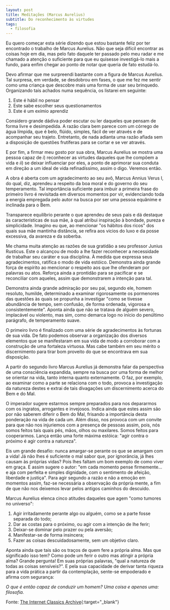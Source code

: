 ```yaml
---
layout: post
title: Meditações (Marcus Aurelius)
subtitle: Do reconhecimento às virtudes
tags:
  - filosofia
---
```


Eu quero começar esta série dizendo que estou bastante feliz por ter encontrado
o trabalho de Marcus Aurelius. Não que seja difícil encontrar as coisas hoje em
dia, mas pelo fato daquele ter passado pelo meu radar e me chamado a atenção o
suficiente para que eu quisesse investigá-lo mais a fundo, para enfim chegar ao
ponto de notar que queria de fato estudá-lo.

Devo afirmar que me surpreendi bastante com a figura de Marcus Aurelius. Tal
surpresa, em verdade, se desdobrou em fases, o que me fez me sentir como uma
criança que descobre mais uma forma de usar seu brinquedo. Organizando tais
achados numa sequência, os listarei em seguinte:

1. Este é hábil no pensar
2. Este sabe escolher seus questionamentos
3. Este é um exímio aprendiz

Considero grande dádiva poder escutar ou ler daqueles que pensam de forma livre
e desimpedida. A razão clara bem parece com um córrego de água límpida, que é
belo, flúido, simples, fácil de ver através e de acompanhar seu trajeto.
Entretanto, de nada adianta uma razão afiada sem a disposição de questões
frutíferas para se cortar e se ver através.

E por fim, a firmar meu gosto por sua obra, Marcus Aurelius se mostra uma pessoa
capaz de *i*) reconhecer as virtudes daqueles que lhe compõem a vida e *ii*) se
deixar influenciar por eles, a ponto de aprimorar sua conduta em direção a um
ideal de vida refinadíssimo, assim o digo. Veremos então.

A obra é aberta com um agradecimento ao seu avô, Marcus Annius Verus
I, do qual, diz, aprendeu a respeito da boa moral e do governo do seu
temperamento. Tal importância suficiente para imbuir a primeira frase do
primeiro livro é revisitada em diversos momentos por vir, evidenciando toda a
energia empregada pelo autor na busca por ser uma pessoa equânime e inclinada
para o Bem.

Transparece equilíbrio perante o que aprendeu de seus pais e dá destaque às
características de sua mãe, à qual atribui inspiração à bondade, pureza e
simplicidade. Imagino eu que, ao mencionar "os hábitos dos ricos" dos quais sua
mãe mantinha distância, se refira aos vicios do luxo e da posse excessiva, da
avareza e da soberba.

Me chama muita atenção as razões de sua gratidão a seu professor Junius
Rusticus. Este o alcançou de modo a lhe fazer reconhecer a necessidade de
trabalhar seu caráter e sua disciplina. À medida que expressa seus
agradecimentos, ratifica o modo de vida estóico. Demonstra ainda grande força de
espírito ao mencionar o respeito aos que lhe ofenderam por palavras ou atos.
Reforça ainda a prontidão para se pacificar e se reconciliar com aqueles, assim
que demonstrarem a intenção para tal.

Demonstra ainda grande admiração por seu pai, segundo ele, homem resoluto,
humilde, determinado a examinar rigorosamente os pormenores das questões às
quais se propunha a investigar "como se tivesse abundância de tempo, sem
confusão, de forma ordenada, vigorosa e consistentemente". Aponta ainda que não
se tratava de alguém severo, implacável ou violento, mas sim, como demarca logo
no início do penúltimo parágrafo, de temperamento suave.

O primeiro livro é finalizado com uma série de agradecimentos às fortunas de sua
vida. De fato podemos observar a organização dos diversos elementos que se
manifestaram em sua vida de modo a corroborar com a construção de uma fortaleza
virtuosa. Mas cabe também em seu mérito o discernimento para tirar bom proveito
do que se encontrava em sua disposição.

A partir do segundo livro Marcus Aurelius já demonstra falar da perspectiva de
uma consciência expandida, sempre na busca por uma forma de melhor se orientar
na vida, tanto interna quanto externamente. O faz, por exemplo, ao examinar como
a parte se relaciona com o todo, provoca a investigação da natureza destes e
extrai de tais divagações um discernimento acerca do Bem e do Mal.

O imperador sugere estarmos sempre preparados para nos depararmos com os
ingratos, arrogantes e invejosos. Indica ainda que estes assim são por não
saberem diferir o Bem do Mal, frisando a importância desta ponderação na vida de
cada um. Além disso, nos provoca com um convite para que não nos injuriemos com
a presença de pessoas assim, pois, nós somos feitos tais quais pés, mãos, olhos
ou maxilares. Somos feitos para cooperarmos. Lança então uma forte máxima
estóica: "agir contra o próximo é agir contra a natureza".

Eis um grande desafio: nunca amargar-se perante os que se amargam com a vida! Já
não lhes é suficiente o mal sabor que, por ignorância, já lhes causam às
próprias vidas? Pois lhes faltam um bom exemplo de como viver em graça. E assim
sugere o autor: "em cada momento pense firmemente... e aja com perfeita e
simples dignidade, com o sentimento de afeição, liberdade e justiça". Para agir
segundo a razão e não a emoção em momentos assim, faz-se necessária a observação
da própria mente, a fim de que não nos deixemos levar pelos antigos caminhos do
descuido.

Marcus Aurelius elenca cinco atitudes daqueles que agem "como tumores no
universo":

1. Agir irritadamente perante algo ou alguém, como se a parte fosse separada do
todo;
2. Dar as costas para o próximo, ou agir com a intenção de lhe ferir;
3. Deixar-se dominar pelo prazer ou pela aversão;
4. Manifestar-se de forma insincera;
5. Fazer as coisas descuidadosamente, sem um objetivo claro.

Aponta ainda que tais são os traços de quem fere a própria alma. Mas que
significado isso tem? Como pode um ferir o outro mas atingir a própria alma?
Grande pergunta! Em suas próprias palavras, "qual a natureza de todas as coisas
sensíveis?". E pela sua capacidade de derivar tanta riqueza para a vida prática
a partir da contemplação, sente-se empoderado e afirma com segurança:

*O que é então capaz de conduzir um homem? Uma coisa e apenas uma: filosofia.*

Fonte: [The Internet Classics Archive][link]{:target="\_blank"}

[link]: http://classics.mit.edu/Antoninus/meditations.html
